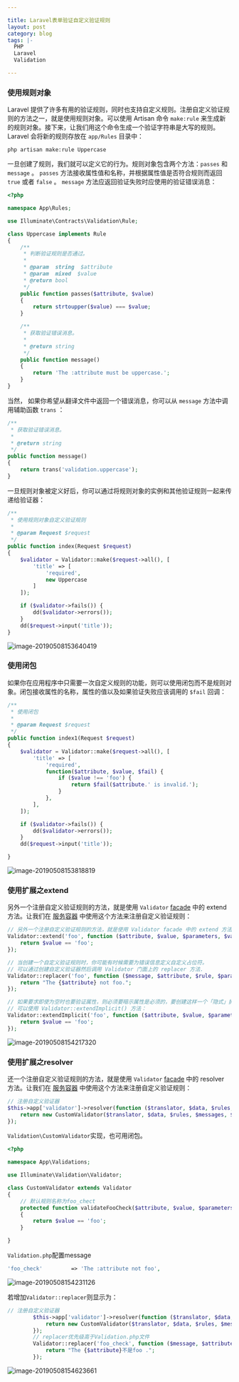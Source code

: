 ```yaml
---

title: Laravel表单验证自定义验证规则
layout: post
category: blog
tags: |-
  PHP
  Laravel
  Validation

---
```




### 使用规则对象

Laravel 提供了许多有用的验证规则，同时也支持自定义规则。注册自定义验证规则的方法之一，就是使用规则对象。可以使用 Artisan 命令 `make:rule` 来生成新的规则对象。接下来，让我们用这个命令生成一个验证字符串是大写的规则。Laravel 会将新的规则存放在 `app/Rules` 目录中：

```
php artisan make:rule Uppercase
```

一旦创建了规则，我们就可以定义它的行为。规则对象包含两个方法：`passes` 和 `message` 。 `passes` 方法接收属性值和名称，并根据属性值是否符合规则而返回 `true` 或者 `false` 。 `message` 方法应返回验证失败时应使用的验证错误消息：

```php
<?php

namespace App\Rules;

use Illuminate\Contracts\Validation\Rule;

class Uppercase implements Rule
{
    /**
     * 判断验证规则是否通过。
     *
     * @param  string  $attribute
     * @param  mixed  $value
     * @return bool
     */
    public function passes($attribute, $value)
    {
        return strtoupper($value) === $value;
    }

    /**
     * 获取验证错误消息。
     *
     * @return string
     */
    public function message()
    {
        return 'The :attribute must be uppercase.';
    }
}
```

当然， 如果你希望从翻译文件中返回一个错误消息，你可以从 `message` 方法中调用辅助函数 `trans` ：

```php
/**
 * 获取验证错误消息。
 *
 * @return string
 */
public function message()
{
    return trans('validation.uppercase');
}
```

一旦规则对象被定义好后，你可以通过将规则对象的实例和其他验证规则一起来传递给验证器：

```php
/**
 * 使用规则对象自定义验证规则
 *
 * @param Request $request
 */
public function index(Request $request)
{
    $validator = Validator::make($request->all(), [
        'title' => [
            'required',
            new Uppercase
        ]
    ]);

    if ($validator->fails()) {
        dd($validator->errors());
    }
    dd($request->input('title'));
}
```



![image-20190508153640419](/assets/post/image-20190508153640419.png)



### 使用闭包

如果你在应用程序中只需要一次自定义规则的功能，则可以使用闭包而不是规则对象。闭包接收属性的名称，属性的值以及如果验证失败应该调用的 `$fail` 回调：

```php
/**
 * 使用闭包
 *
 * @param Request $request
 */
public function index1(Request $request)
{
    $validator = Validator::make($request->all(), [
        'title' => [
            'required',
            function($attribute, $value, $fail) {
                if ($value !== 'foo') {
                    return $fail($attribute.' is invalid.');
                }
            },
        ],
    ]);

    if ($validator->fails()) {
        dd($validator->errors());
    }
    dd($request->input('title'));

}
```

![image-20190508153818819](/assets/post/image-20190508153818819.png)



### 使用扩展之extend

另外一个注册自定义验证规则的方法，就是使用 `Validator` [facade](https://learnku.com/docs/laravel/5.6/facades) 中的 extend 方法。让我们在 [服务容器](https://learnku.com/docs/laravel/5.6/providers) 中使用这个方法来注册自定义验证规则：

```php
// 另外一个注册自定义验证规则的方法，就是使用 Validator facade 中的 extend 方法
Validator::extend('foo', function ($attribute, $value, $parameters, $validator) {
    return $value == 'foo';
});

// 当创建一个自定义验证规则时，你可能有时候需要为错误信息定义自定义占位符。
// 可以通过创建自定义验证器然后调用 Validator 门面上的 replacer 方法.
Validator::replacer('foo', function ($message, $attribute, $rule, $parameters) {
    return "The {$attribute} not foo.";
});

// 如果要求即使为空时也要验证属性，则必须要暗示属性是必须的，要创建这样一个「隐式」扩展，
// 可以使用 Validator::extendImplicit() 方法：
Validator::extendImplicit('foo', function ($attribute, $value, $parameters, $validator) {
    return $value == 'foo';
});

```

![image-20190508154217320](/assets/post/image-20190508154217320.png)

### 使用扩展之resolver

还一个注册自定义验证规则的方法，就是使用 `Validator` [facade](https://learnku.com/docs/laravel/5.6/facades) 中的 resolver 方法。让我们在 [服务容器](https://learnku.com/docs/laravel/5.6/providers) 中使用这个方法来注册自定义验证规则：

```php
// 注册自定义验证器
$this->app['validator']->resolver(function ($translator, $data, $rules, $messages, $customAttributes) {
    return new CustomValidator($translator, $data, $rules, $messages, $customAttributes);
});
```

`Validation\CustomValidator`实现，也可用闭包。

```php
<?php

namespace App\Validations;

use Illuminate\Validation\Validator;

class CustomValidator extends Validator
{
	// 默认规则名称为foo_chect
    protected function validateFooCheck($attribute, $value, $parameters)
    {
        return $value == 'foo';
    }

}
```

`Validation.php`配置message

```php
'foo_check'         => 'The :attribute not foo',
```

![image-20190508154231126](/assets/post/image-20190508154231126.png)



若增加`Validator::replacer`则显示为：

```php
// 注册自定义验证器
        $this->app['validator']->resolver(function ($translator, $data, $rules, $messages, $customAttributes) {
            return new CustomValidator($translator, $data, $rules, $messages, $customAttributes);
        });
		// replacer优先级高于Validation.php文件
        Validator::replacer('foo_check', function ($message, $attribute, $rule, $parameters) {
            return "The {$attribute}不是foo .";
        });
```



![image-20190508154623661](/assets/post/image-20190508154623661.png)